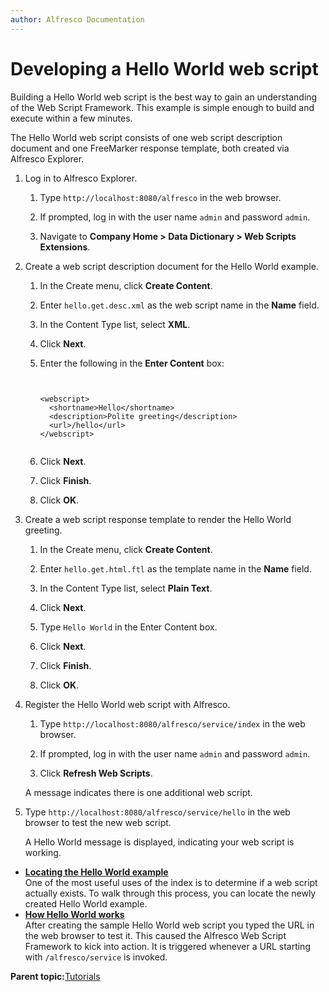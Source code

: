 ```yaml
---
author: Alfresco Documentation
---
```


# Developing a Hello World web script

Building a Hello World web script is the best way to gain an understanding of the Web Script Framework. This example is simple enough to build and execute within a few minutes.

The Hello World web script consists of one web script description document and one FreeMarker response template, both created via Alfresco Explorer.

1.  Log in to Alfresco Explorer.

    1.  Type `http://localhost:8080/alfresco` in the web browser.

    2.  If prompted, log in with the user name `admin` and password `admin`.

    3.  Navigate to **Company Home \> Data Dictionary \> Web Scripts Extensions**.

2.  Create a web script description document for the Hello World example.

    1.  In the Create menu, click **Create Content**.

    2.  Enter `hello.get.desc.xml` as the web script name in the **Name** field.

    3.  In the Content Type list, select **XML**.

    4.  Click **Next**.

    5.  Enter the following in the **Enter Content** box:

        ```
        
        
        <webscript>
          <shortname>Hello</shortname>
          <description>Polite greeting</description>
          <url>/hello</url>
        </webscript>
        
        
        ```

    6.  Click **Next**.

    7.  Click **Finish**.

    8.  Click **OK**.

3.  Create a web script response template to render the Hello World greeting.

    1.  In the Create menu, click **Create Content**.

    2.  Enter `hello.get.html.ftl` as the template name in the **Name** field.

    3.  In the Content Type list, select **Plain Text**.

    4.  Click **Next**.

    5.  Type `Hello World` in the Enter Content box.

    6.  Click **Next**.

    7.  Click **Finish**.

    8.  Click **OK**.

4.  Register the Hello World web script with Alfresco.

    1.  Type `http://localhost:8080/alfresco/service/index` in the web browser.

    2.  If prompted, log in with the user name `admin` and password `admin`.

    3.  Click **Refresh Web Scripts**.

    A message indicates there is one additional web script.

5.  Type `http://localhost:8080/alfresco/service/hello` in the web browser to test the new web script.

    A Hello World message is displayed, indicating your web script is working.


-   **[Locating the Hello World example](../tasks/ws-hello-world-locate.md)**  
One of the most useful uses of the index is to determine if a web script actually exists. To walk through this process, you can locate the newly created Hello World example.
-   **[How Hello World works](../concepts/ws-hello-world-explain.md)**  
After creating the sample Hello World web script you typed the URL in the web browser to test it. This caused the Alfresco Web Script Framework to kick into action. It is triggered whenever a URL starting with `/alfresco/service` is invoked.

**Parent topic:**[Tutorials](../tasks/ws-tutorials.md)


